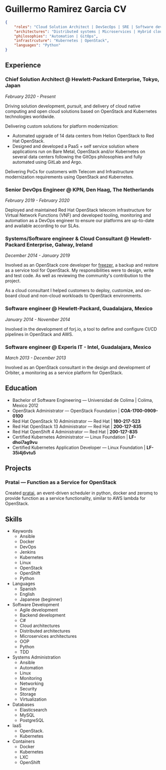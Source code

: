 # Guillermo Ramirez Garcia CV

```json
{
	"roles": "Cloud Solution Architect | DevSecOps | SRE | Software developer",
	"architectures": "Distributed systems | Microservices | Hybrid cloud | Anti-fragile architectures",
	"philosophies": "Automation | GitOps",
	"infrastrcuture": "Kubernetes | OpenStack",
	"languages": "Python"
}
```

## Experience

### Chief Solution Architect @ Hewlett-Packard Enterprise, Tokyo, Japan

*February 2020 - Present*

Driving solution development, pursuit, and delivery of cloud native computing and open cloud solutions based on OpenStack and Kubernetes technologies worldwide.

Delivering custom solutions for platform modernization:

* Automated upgrade of 14 data centers from Helion OpenStack to Red Hat OpenStack.
* Designed and developed a PaaS + self service solution where applications run on Bare Metal, OpenStack and/or Kubernetes on several data centers following the GitOps philosophies and fully automated using GitLab and Argo. 

Delivering PoCs for customers with Telecom and Infrastructure modernization requirements using OpenStack and Kubernetes.

### Senior DevOps Engineer @ KPN, Den Haag, The Netherlands 

*February 2019 - February 2020*

Deployed and maintained Red Hat OpenStack telecom infrastructure for Virtual Network Functions (VNF) and developed tooling, monitoring and automation as a DevOps engineer to ensure our platforms are up-to-date and available according to our SLAs.

### Systems/Software engineer & Cloud Consultant @ Hewlett-Packard Enterprise, Galway, Ireland

*December 2014 - January 2019*

Involved as an OpenStack core developer for [freezer](https://github.com/openstack/freezer), a backup and restore as a service tool for OpenStack. My responsibilities were to design, write and test code.  As well as reviewing the community's contribution to the project.

As a cloud consultant I helped customers to deploy, customize, and on-board cloud and non-cloud workloads to OpenStack environments.

### Software engineer @ Hewlett-Packard, Guadalajara, Mexico

*January 2014 - November 2014*

Involved in the development of forj.io, a tool to define and configure  CI/CD pipelines in OpenStack and AWS.


### Software engineer @ Experis IT - Intel, Guadalajara, Mexico

*March 2013 - December 2013*

Involved as an OpenStack consultant in the design and development of Orbiter, a monitoring as a service platform for OpenStack.


## Education

* Bachelor of Software Engineering — Universidad de Colima | Colima, Mexico 2012
* OpenStack Administrator — OpenStack Foundation | **COA-1700-0909-0100**
* Red Hat OpenStack 10 Administrator — Red Hat | **180-217-523**
* Red Hat OpenStack 13 Administrator — Red Hat | **200-127-835**
* Red Hat OpenShift 4 Administrator — Red Hat | **200-127-835**
* Certified Kubernetes Administrator — Linux Foundation | **LF-dhoi7ag9vu**
* Certified Kubernetes Application Developer — Linux Foundation | **LF-35i4j6vtu5**


## Projects

### Pratai — Function as a Service for OpenStack

Created [pratai](https://github.com/memogarcia?tab=repositories&q=pratai&type=&language=), an event-driven scheduler in python, docker and zeromq to provide function as a service functionality, similar to AWS lambda for OpenStack.

## Skills

* Keywords
	* Ansible
	* Docker
	* DevOps
	* Jenkins
	* Kubernetes 
	* Linux
	* OpenStack 
	* OpenShift 
	* Python
* Languages
	* Spanish
	* English
	* Japanese (beginner)
* Software Development
	* Agile development
	* Backend development
	* C#
	* Cloud architectures
	* Distributed architectures 
	* Microservices architectures 
	* OOP
	* Python 
	* TDD
* Systems Administration
	* Ansible
	* Automation 
	* Linux
	* Monitoring 
	* Networking 
	* Security
	* Storage 
	* Virtualization
* Databases
	* Elasticsearch
	* MySQL
	* PostgreSQL
* IaaS
 	* OpenStack.
	* Kubernetes
* Containers
	* Docker
	* Kubernetes 
	* LXC
	* OpenShift

